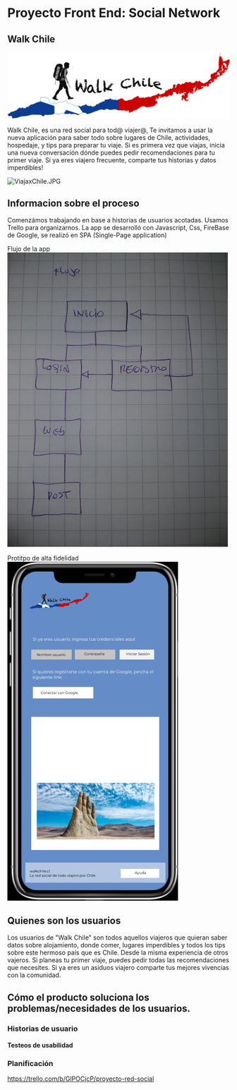 # Proyecto Front End: Social Network

## Walk Chile

![LogoChile.png](https://github.com/TatianaCastroLizama/SCL008-Social-Network/blob/master/src/img/LogoChile.png)

Walk Chile, es una red social para tod@ viajer@, Te invitamos a usar la nueva aplicación para saber todo sobre lugares de Chile, actividades, hospedaje, y tips para preparar tu viaje. Si es primera vez que viajas, inicia una nueva conversación dónde puedes pedir recomendaciones para tu primer viaje. Si ya eres viajero frecuente, comparte tus historias y datos imperdibles!



![ViajaxChile.JPG](https://github.com/TatianaCastroLizama/SCL008-data-lovers/blob/master/src/img/ViajaxChile.JPG)

## Informacion sobre el proceso

Comenzámos trabajando en base a historias de usuarios acotadas. Usamos Trello para organizarnos. La app se desarrolló con Javascript, Css, FireBase de Google, se realizó en SPA (Single-Page application)

Flujo de la app
![flujo.jpg](https://github.com/TatianaCastroLizama/SCL008-Social-Network/blob/master/src/img/flujo.jpg)

Protitpo de alta fidelidad
![figma.jpg](https://github.com/TatianaCastroLizama/SCL008-Social-Network/blob/master/src/img/figma.jpg)



## Quienes son los usuarios


Los usuarios de "Walk Chile" son todos aquellos viajeros que quieran saber datos sobre alojamiento, donde comer, lugares imperdibles y todos los tips sobre este hermoso país que es Chile. Desde la misma experiencia de otros vajeros. Si planeas tu primer viaje, puedes pedir todas las recomendaciones que necesites. Si ya eres un asiduos viajero comparte tus mejores vivencias con la comunidad. 


## Cómo el producto soluciona los problemas/necesidades de los usuarios.





### Historias de usuario





#### Testeos de usabilidad



### Planificación

https://trello.com/b/GlPOCjcP/proyecto-red-social
